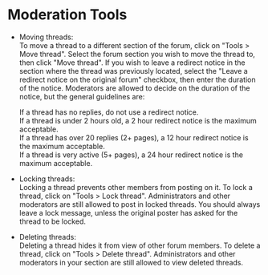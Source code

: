 # Moderation Tools
* Moving threads:   
    To move a thread to a different section of the forum, click on "Tools > Move thread". Select the forum section you wish to move the thread to, then click "Move thread". If you wish to leave a redirect notice in the section where the thread was previously located, select the "Leave a redirect notice on the original forum" checkbox, then enter the duration of the notice. Moderators are allowed to decide on the duration of the notice, but the general guidelines are:

  If a thread has no replies, do not use a redirect notice.   
  If a thread is under 2 hours old, a 2 hour redirect notice is the maximum acceptable.   
  If a thread has over 20 replies (2+ pages), a 12 hour redirect notice is the maximum acceptable.   
  If a thread is very active (5+ pages), a 24 hour redirect notice is the maximum acceptable.    

* Locking threads:  
    Locking a thread prevents other members from posting on it. To lock a thread, click on "Tools > Lock thread". Administrators and other moderators are still allowed to post in locked threads. You should always leave a lock message, unless the original poster has asked for the thread to be locked.

* Deleting threads:  
    Deleting a thread hides it from view of other forum members. To delete a thread, click on "Tools > Delete thread". Administrators and other moderators in your section are still allowed to view deleted threads.
